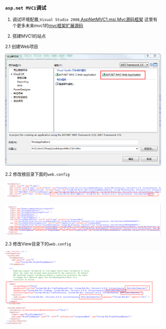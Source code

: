### `asp.net MVC1`调试

1. 调试环境配置,`Visual Studio 2008`,[AspNetMVC1.msi](AspNetMVC1.zip),[Mvc源码框架](AspNetMvc1.0.Ms-PL.source.zip)
这里有个更多未来mvc1的[mvc框架扩展源码](MVC-RTM.zip)


2. 搭建MVC1的站点

2.1 创建Web项目

![创建Web项目](images/mvc-project.jpg)

2.2 修改根目录下面的`web.config`

![根目录下web.config调整](images/mvc-project2.jpg)

![根目录下web.config调整](images/mvc-project3.jpg)

2.3 修改View目录下的`web.config`

![View目录下web.config调整](images/mvc-project4.jpg)
